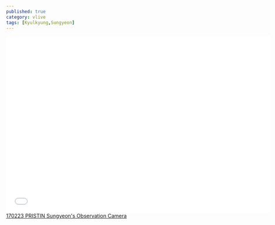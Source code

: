 ```yaml
---
published: true
category: vlive
tags: [Kyulkyung,Sungyeon]
---
```

<iframe frameborder="0" width="720" height="480" src="BLAH" allowfullscreen></iframe><br /><a href="" target="_blank">170223 PRISTIN Sungyeon's Observation Camera</a>